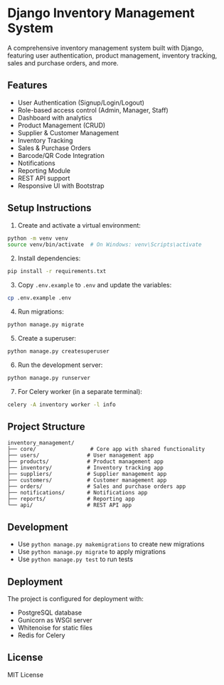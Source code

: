 # Django Inventory Management System

A comprehensive inventory management system built with Django, featuring user authentication, product management, inventory tracking, sales and purchase orders, and more.

## Features

- User Authentication (Signup/Login/Logout)
- Role-based access control (Admin, Manager, Staff)
- Dashboard with analytics
- Product Management (CRUD)
- Supplier & Customer Management
- Inventory Tracking
- Sales & Purchase Orders
- Barcode/QR Code Integration
- Notifications
- Reporting Module
- REST API support
- Responsive UI with Bootstrap

## Setup Instructions

1. Create and activate a virtual environment:
```bash
python -m venv venv
source venv/bin/activate  # On Windows: venv\Scripts\activate
```

2. Install dependencies:
```bash
pip install -r requirements.txt
```

3. Copy `.env.example` to `.env` and update the variables:
```bash
cp .env.example .env
```

4. Run migrations:
```bash
python manage.py migrate
```

5. Create a superuser:
```bash
python manage.py createsuperuser
```

6. Run the development server:
```bash
python manage.py runserver
```

7. For Celery worker (in a separate terminal):
```bash
celery -A inventory worker -l info
```

## Project Structure

```
inventory_management/
├── core/                 # Core app with shared functionality
├── users/               # User management app
├── products/            # Product management app
├── inventory/           # Inventory tracking app
├── suppliers/           # Supplier management app
├── customers/           # Customer management app
├── orders/              # Sales and purchase orders app
├── notifications/       # Notifications app
├── reports/             # Reporting app
└── api/                 # REST API app
```

## Development

- Use `python manage.py makemigrations` to create new migrations
- Use `python manage.py migrate` to apply migrations
- Use `python manage.py test` to run tests

## Deployment

The project is configured for deployment with:
- PostgreSQL database
- Gunicorn as WSGI server
- Whitenoise for static files
- Redis for Celery

## License

MIT License 